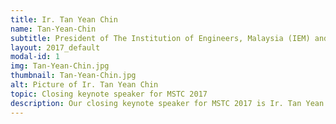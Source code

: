 ```yaml
---
title: Ir. Tan Yean Chin
name: Tan-Yean-Chin
subtitle: President of The Institution of Engineers, Malaysia (IEM) and Senior Director of G&P Geotechnics Sdn Bhd
layout: 2017_default
modal-id: 1
img: Tan-Yean-Chin.jpg
thumbnail: Tan-Yean-Chin.jpg
alt: Picture of Ir. Tan Yean Chin 
topic: Closing keynote speaker for MSTC 2017
description: Our closing keynote speaker for MSTC 2017 is Ir. Tan Yean Chin, the President of The Institution of Engineers, Malaysia (IEM) and Senior Director of G&P Geotechnics Sdn Bhd, an engineering consulting firm based in Kuala Lumpur. <br><br> Ir. Tan Yean Chin has been a Board Member of the Board of Engineers, Malaysia (BEM) since 1998, and is also an Accredited Checker (Geotechnical) registered with BEM. He obtained his Bachelor Degree in Civil Engineering with First Class Honours from University Technology Malaysia (UTM) in 1992. Later, he acquired his Masters Degree in Geotechnical Engineering and was awarded The Chin Fung Kee Prize for outstanding academic performance from Asian Institute of Technology (AIT), Bangkok in 1994. <br><br> Ir. Tan also holds the position of Secretary General of the Federation of Engineering Institutions of Asia and the Pacific (FEIAP), an independent umbrella organisation for the engineering institutions in the Asia and the Pacific region. He has published more than 70 technical papers on geotechnical engineering in local and overseas conferences and seminars.
---
```

